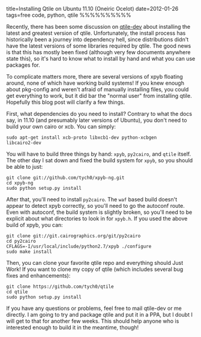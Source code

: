 title=Installing Qtile on Ubuntu 11.10 (Oneiric Ocelot)
date=2012-01-26
tags=free code, python, qtile
%%%%%%%%%%

Recently, there has been some discussion on [qtile-dev][1] about
installing the latest and greatest version of qtile. Unfortunately,
the install process has historically been a journey into dependency
hell, since distributions didn't have the latest versions of some
libraries required by qtile. The good news is that this has mostly
been fixed (although very few documents anywhere state this), so it's
hard to know what to install by hand and what you can use packages
for.

To complicate matters more, there are several versions of xpyb
floating around, none of which have working build systems! If you knew
enough about pkg-config and weren't afraid of manually installing
files, you could get everything to work, but it did bar the "normal
user" from installing qtile. Hopefully this blog post will clarify a
few things.

First, what dependencies do you need to install? Contrary to what the
docs say, in 11.10 (and presumably later versions of Ubuntu), you
don't need to build your own cairo or xcb. You can simply:

    sudo apt-get install xcb-proto libxcb1-dev python-xcbgen
    libcairo2-dev

You will have to build three things by hand: `xpyb`, `py2cairo`, and
`qtile` itself. The other day I sat down and fixed the build system
for `xpyb`, so you should be able to just:
    
    git clone git://github.com/tych0/xpyb-ng.git
    cd xpyb-ng
    sudo python setup.py install

After that, you'll need to install `py2cairo`. The `waf` based build
doesn't appear to detect xpyb correctly, so you'll need to go the
autoconf route. Even with autoconf, the build system is slightly
broken, so you'll need to be explicit about what directories to look
in for `xpyb.h`. If you used the above build of xpyb, you can:
    
    git clone git://git.cairographics.org/git/py2cairo
    cd py2cairo
    CFLAGS=-I/usr/local/include/python2.7/xpyb ./configure
    sudo make install

Then, you can clone your favorite qtile repo and everything should
Just Work! If you want to clone my copy of qtile (which includes
several bug fixes and enhancements):

    git clone https://github.com/tych0/qtile
    cd qtile
    sudo python setup.py install

If you have any questions or problems, feel free to mail qtile-dev or
me directly. I am going to try and package qtile and put it in a PPA,
but I doubt I will get to that for another few weeks. This should help
anyone who is interested enough to build it in the meantime, though!

 [1]: http://groups.google.com/group/qtile-dev
